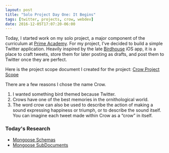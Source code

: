 ```yaml
---
layout: post
title: "Solo Project Day One: It Begins"
tags: [twitter, projects, crow, webdev]
date: 2016-12-05T17:07:20-06:00
---
```


Today, I started work on my solo project, a major component of the curriculum at [Prime Academy](http://primeacademy.io). For my project, I've decided to build a simple Twitter application. Heavily inspired by the late [Birdhouse](http://birdhouseapp.com) iOS app, it is a place to craft tweets, store them for later posting as drafts, and post them to Twitter once they are perfect.

Here is the project scope document I created for the project: [Crow Project Scope](https://docs.google.com/document/d/17EUIFvcU5Hg-axvDmtTtoNeCzHPXpkBbMduVAJ4DLDU/edit?usp=sharing)

There are a few reasons I chose the name Crow.

1. I wanted something bird themed because Twitter.
2. Crows have one of the best memories in the ornithological world.
3. The word crow can also be used to describe the action of making a sound expressing happiness or triumph, or to describe the sound itself. You can imagine each tweet made within Crow as a “crow” in itself.

### Today's Research

- [Mongoose Schemas](http://mongoosejs.com/docs/guide.html)
- [Mongoose SubDocuments](http://mongoosejs.com/docs/subdocs.html)
